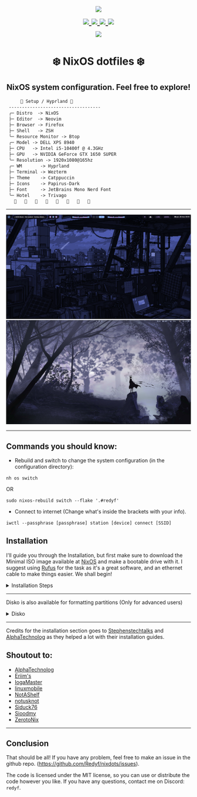 <h1 align="center">
<a href='#'><img src="https://raw.githubusercontent.com/catppuccin/catppuccin/main/assets/palette/macchiato.png" width="600px"/></a>
  <br>
  <div>
    <a href="https://github.com/redyf/nixdots/issues">
        <img src="https://img.shields.io/github/issues/redyf/nixdots?color=fab387&labelColor=303446&style=for-the-badge">
    </a>
    <a href="https://github.com/redyf/nixdots/stargazers">
        <img src="https://img.shields.io/github/stars/redyf/nixdots?color=ca9ee6&labelColor=303446&style=for-the-badge">
    </a>
    <a href="https://github.com/redyf/nixdots">
        <img src="https://img.shields.io/github/repo-size/redyf/nixdots?color=ea999c&labelColor=303446&style=for-the-badge">
    </a>
    <a href="https://github.com/redyf/nixdots/LICENSE">
        <img src="https://img.shields.io/static/v1.svg?style=for-the-badge&label=License&message=MIT&logoColor=ca9ee6&colorA=313244&colorB=cba6f7"/>
    </a>
    <br>
    </div>
        <img href="https://builtwithnix.org" src="https://builtwithnix.org/badge.svg"/>
   </h1>

<div align="center">
<h1>
❄️ NixOS dotfiles ❄️
</h1>
</div>
<h2 align="center">NixOS system configuration. Feel free to explore!</h2>

```mint
⠀⠀   🌸 Setup / Hyprland 🌸
 -----------------------------------
 ╭─ Distro  -> NixOS
 ├─ Editor  -> Neovim
 ├─ Browser -> Firefox
 ├─ Shell   -> ZSH
 ╰─ Resource Monitor -> Btop
 ╭─ Model -> DELL XPS 8940
 ├─ CPU   -> Intel i5-10400f @ 4.3GHz
 ├─ GPU   -> NVIDIA GeForce GTX 1650 SUPER
 ╰─ Resolution -> 1920x1080@165hz
 ╭─ WM       -> Hyprland
 ├─ Terminal -> Wezterm
 ├─ Theme    -> Catppuccin
 ├─ Icons    -> Papirus-Dark
 ├─ Font     -> JetBrains Mono Nerd Font
 ╰─ Hotel    -> Trivago
                        
```

<hr>

<div align="center">

![rice showcase](./assets/showcase1.png)
![rice showcase2](./assets/showcase2.png)

</div>

<hr>

## Commands you should know:

- Rebuild and switch to change the system configuration (in the configuration directory):

```
nh os switch
```

OR

```
sudo nixos-rebuild switch --flake '.#redyf'
```

- Connect to internet (Change what's inside the brackets with your info).

```
iwctl --passphrase [passphrase] station [device] connect [SSID]
```

## Installation

I'll guide you through the Installation, but first make sure to download the Minimal ISO image available at [NixOS](https://nixos.org/download#nixos-iso) and make a bootable drive with it. I suggest using [Rufus](https://rufus.ie/en/) for the task as it's a great software,
and an ethernet cable to make things easier. We shall begin!

<details>
    <summary>Installation Steps</summary>

<strong>

Only follow these steps after using the bootable drive, changing BIOS boot priority and getting into the installation!

</strong>

```
First part:
video=1920x1080
setfont ter-128n
configure networking as needed (skip this if you're using ethernet)
sudo -i
lsblk (check info about partitions and the device you want to use for the installation)
gdisk /dev/vda (change according to your system, for me it's /dev/nvme0n1)
then configure 600M type ef00, rest ext4 type 8300 as described below
Type "n" to make a new partition, choose the partition number, first sector can be default but last sector should be 600M. Hex code for EFI is ef00.
Now type n again to make another partition, this time we'll leave everything as default. After finishing these steps, make sure to write it to the disk by typing "w".
lsblk
mkfs.fat -F 32 -n boot /dev/vda1 (Format the partitions)
mkfs.ext4 -L nixos /dev/vda2
mount /dev/disk/by-label/nixos /mnt (Mount partitions)
mkdir /mnt/boot (Create a directory for boot)
mount /dev/disk/by-label/boot /mnt/boot
```

After mounting the partitions, you can move to the second part...

```
# go inside a nix shell with the specified programs
nix-shell -p git nixUnstable neovim
# create this folder if necessary
mkdir -p /mnt/etc/
# clone the repo
git clone https://github.com/redyf/nixdots.git /mnt/etc/nixos --recurse-submodules
# remove this file
rm /mnt/etc/nixos/hosts/redyf/hardware-configuration.nix
# generate the config and take some files
nixos-generate-config --root /mnt
rm /mnt/etc/nixos/configuration.nix
mv /mnt/etc/nixos/hardware-configuration.nix /mnt/etc/nixos/hosts/redyf/
# make sure you're in this path
cd /mnt/etc/nixos
# Install my config:
nixos-install --flake '.#redyf'
# Obs:
If you'd like to use my config as a template, all you need to do is replace "redyf" with your username.
```

</details>
<hr>

Disko is also available for formatting partitions (Only for advanced users)

<details>
<summary>Disko</summary>

```
If you'd saved this configuration in ./disks/default.nix, and wanted to create a disk named /dev/nvme0n1, you would run the following command to partition, format and mount the disk.
sudo nix --experimental-features "nix-command flakes" run github:nix-community/disko -- --mode disko ./disks/default.nix --arg device '/dev/nvme0n1'
```

</details>

<hr>

Credits for the installation section goes to [Stephenstechtalks](https://github.com/stephenstechtalks) and [AlphaTechnolog](https://github.com/AlphaTechnolog) as they helped a lot with their installation guides.

## Shoutout to:

- [AlphaTechnolog](https://github.com/AlphaTechnolog/nixdots)
- [Eriim's](https://github.com/erictossell/nixflakes)
- [IogaMaster](https://github.com/IogaMaster)
- [linuxmobile](https://github.com/linuxmobile)
- [NotAShelf](https://github.com/NotAShelf/nyx)
- [notusknot](https://github.com/notusknot)
- [Siduck76](https://github.com/siduck76/nvchad/)
- [Sioodmy](https://github.com/sioodmy/dotfiles)
- [ZerotoNix](https://zero-to-nix.com)

<hr>

## Conclusion

That should be all! If you have any problem, feel free to make an issue in the github repo. (https://github.com/Redyf/nixdots/issues).

The code is licensed under the MIT license, so you can use or distribute the code however you like. If you have any questions, contact me on Discord: `redyf`.
